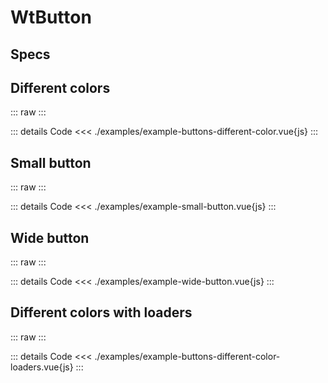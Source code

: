 <script setup>
import Specs from './component-specs.vue';
import ExampleButtonsDifferentColor from './examples/example-buttons-different-color.vue';
import ExampleSmallButton from './examples/example-small-button.vue';
import ExampleWideButton from './examples/example-wide-button.vue';
import ExampleButtonsDifferentColorLoaders from './examples/example-buttons-different-color-loaders.vue';
</script>

# WtButton

## Specs
<Specs />

## Different colors
::: raw
<ExampleButtonsDifferentColor />
:::

::: details Code
<<< ./examples/example-buttons-different-color.vue{js}
:::

## Small button
::: raw
<ExampleSmallButton />
:::

::: details Code
<<< ./examples/example-small-button.vue{js}
:::

## Wide button
::: raw
<ExampleWideButton />
:::

::: details Code
<<< ./examples/example-wide-button.vue{js}
:::

## Different colors with loaders
::: raw
<ExampleButtonsDifferentColorLoaders />
:::

::: details Code
<<< ./examples/example-buttons-different-color-loaders.vue{js}
:::
